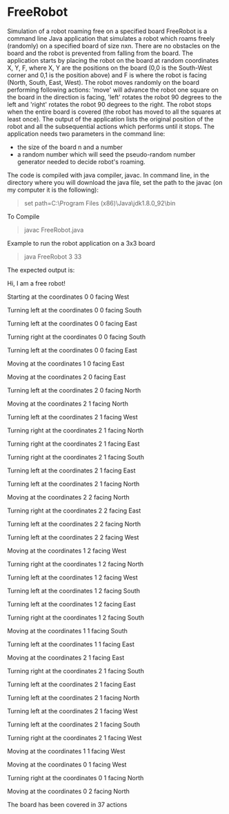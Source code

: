 # FreeRobot
Simulation of a robot roaming free on a specified board
FreeRobot is a command line Java application that simulates a robot which roams freely (randomly) on a specified board of size nxn. 
There are no obstacles on the board and the robot is prevented from falling from the board. 
The application starts by placing the robot on the board at random coordinates X, Y, F, where X, Y are the positions on the board (0,0 is the South-West corner and 0,1 is the position above) and F is where the robot is facing (North, South, East, West).
The robot moves randomly on the board performing following actions: 'move' will advance the robot one square on the board in the direction is facing, 'left' rotates the robot 90 degrees to the left and 'right' rotates the robot 90 degrees to the right. 
The robot stops when the entire board is covered (the robot has moved to all the squares at least once). 
The output of the application lists the original position of the robot and all the subsequential actions which performs until it stops.
The application needs two parameters in the command line: 
 - the size of the board n and a number
 - a random number which will seed the pseudo-random number generator needed to decide robot's roaming.

The code is compiled with java compiler, javac. In command line, in the directory where you will download the java file, set the path to the javac (on my computer it is the following): 

>set path=C:\Program Files (x86)\Java\jdk1.8.0_92\bin

To Compile
>javac FreeRobot.java

Example to run the robot application on a 3x3 board
>java FreeRobot 3 33

The expected output is:

Hi, I am a free robot!

Starting at the coordinates 0 0 facing West

Turning left at the coordinates 0 0 facing South

Turning left at the coordinates 0 0 facing East

Turning right at the coordinates 0 0 facing South

Turning left at the coordinates 0 0 facing East

Moving at the coordinates 1 0 facing East

Moving at the coordinates 2 0 facing East

Turning left at the coordinates 2 0 facing North

Moving at the coordinates 2 1 facing North

Turning left at the coordinates 2 1 facing West

Turning right at the coordinates 2 1 facing North

Turning right at the coordinates 2 1 facing East

Turning right at the coordinates 2 1 facing South

Turning left at the coordinates 2 1 facing East

Turning left at the coordinates 2 1 facing North

Moving at the coordinates 2 2 facing North

Turning right at the coordinates 2 2 facing East

Turning left at the coordinates 2 2 facing North

Turning left at the coordinates 2 2 facing West

Moving at the coordinates 1 2 facing West

Turning right at the coordinates 1 2 facing North

Turning left at the coordinates 1 2 facing West

Turning left at the coordinates 1 2 facing South

Turning left at the coordinates 1 2 facing East

Turning right at the coordinates 1 2 facing South

Moving at the coordinates 1 1 facing South

Turning left at the coordinates 1 1 facing East

Moving at the coordinates 2 1 facing East

Turning right at the coordinates 2 1 facing South

Turning left at the coordinates 2 1 facing East

Turning left at the coordinates 2 1 facing North

Turning left at the coordinates 2 1 facing West

Turning left at the coordinates 2 1 facing South

Turning right at the coordinates 2 1 facing West

Moving at the coordinates 1 1 facing West

Moving at the coordinates 0 1 facing West

Turning right at the coordinates 0 1 facing North

Moving at the coordinates 0 2 facing North


The board has been covered in 37 actions
